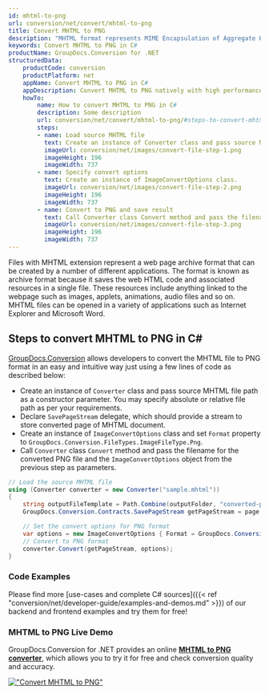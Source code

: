 ```yaml
---
id: mhtml-to-png
url: conversion/net/convert/mhtml-to-png
title: Convert MHTML to PNG
description: "MHTML format represents MIME Encapsulation of Aggregate HTML with .mhtml extension. Learn how to convert MHTML to PNG file programmatically in C# language using GroupDocs.Conversion for .NET library."
keywords: Convert MHTML to PNG in C#
productName: GroupDocs.Conversion for .NET
structuredData:
    productCode: conversion
    productPlatform: net
    appName: Convert MHTML to PNG in C#
    appDescription: Convert MHTML to PNG natively with high performance using C# language and server side GroupDocs.Conversion for .NET APIs, without the use of any software like Microsoft or Open Office.
    howTo:
        name: How to convert MHTML to PNG in C# 
        description: Some description
        url: conversion/net/convert/mhtml-to-png/#steps-to-convert-mhtml-to-png-in-c
        steps:
        - name: Load source MHTML file 
          text: Create an instance of Converter class and pass source MHTML file path as a constructor parameter. You may specify absolute or relative file path as per your requirements. 
          imageUrl: conversion/net/images/convert-file-step-1.png
          imageHeight: 196
          imageWidth: 737
        - name: Specify convert options 
          text: Create an instance of ImageConvertOptions class.
          imageUrl: conversion/net/images/convert-file-step-2.png
          imageHeight: 196
          imageWidth: 737
        - name: Convert to PNG and save result 
          text: Call Converter class Convert method and pass the filename for the converted HTML file and the ImageConvertOptions object from the previous step as parameters.
          imageUrl: conversion/net/images/convert-file-step-3.png
          imageHeight: 196
          imageWidth: 737
---
```


Files with MHTML extension represent a web page archive format that can be created by a number of different applications. The format is known as archive format because it saves the web HTML code and associated resources in a single file. These resources include anything linked to the webpage such as images, applets, animations, audio files and so on. MHTML files can be opened in a variety of applications such as Internet Explorer and Microsoft Word.

## Steps to convert MHTML to PNG in C#

[GroupDocs.Conversion](https://products.groupdocs.com/conversion/net) allows developers to convert the MHTML file to PNG format in an easy and intuitive way just using a few lines of code as described below:

* Create an instance of `Converter` class and pass source MHTML file path as a constructor parameter. You may specify absolute or relative file path as per your requirements. 
* Declare `SavePageStream` delegate, which should provide a stream to store converted page of MHTML document.
* Create an instance of `ImageConvertOptions` class and set `Format` property to `GroupDocs.Conversion.FileTypes.ImageFileType.Png`.
* Call `Converter` class `Convert` method and pass the filename for the converted PNG file and the `ImageConvertOptions` object from the previous step as parameters.

```csharp
// Load the source MHTML file
using (Converter converter = new Converter("sample.mhtml"))
{
    string outputFileTemplate = Path.Combine(outputFolder, "converted-page-{0}.png");
    GroupDocs.Conversion.Contracts.SavePageStream getPageStream = page => new FileStream(string.Format(outputFileTemplate, page), FileMode.Create);

    // Set the convert options for PNG format
    var options = new ImageConvertOptions { Format = GroupDocs.Conversion.FileTypes.ImageFileType.Png };   
    // Convert to PNG format
    converter.Convert(getPageStream, options);
}
```

### Code Examples

Please find more [use-cases and complete C# sources]({{< ref "conversion/net/developer-guide/examples-and-demos.md" >}}) of our backend and frontend examples and try them for free!

### MHTML to PNG Live Demo

GroupDocs.Conversion for .NET provides an online [**MHTML to PNG converter**](https://products.groupdocs.app/conversion/mhtml-to-png), which allows you to try it for free and check conversion quality and accuracy.

[!["Convert MHTML to PNG"](conversion/net/images/convert-to-png/convert-mhtml-to-png.png)](https://products.groupdocs.app/conversion/mhtml-to-png)